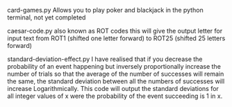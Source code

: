 card-games.py
Allows you to play poker and blackjack in the python terminal, not yet completed

caesar-code.py
also known as ROT codes this will give the output letter for input text from ROT1 (shifted one letter forward) to ROT25 (shifted 25 letters forward)

standard-deviation-effect.py
I have realised that if you decrease the probability of an event happening but inversely proportionally increase the number of trials so that the average of the number of
successes will remain the same, the standard deviation between all the numbers of successes will increase Logarithmically. This code will output the standard deviations
for all integer values of x were the probability of the event succeeding is 1 in x.
